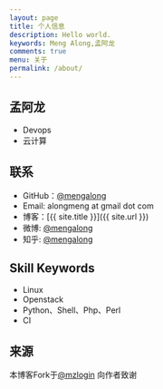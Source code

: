 ```yaml
---
layout: page
title: 个人信息
description: Hello world.
keywords: Meng Along,孟阿龙
comments: true
menu: 关于
permalink: /about/
---
```


## 孟阿龙

* Devops
* 云计算

## 联系

* GitHub：[@mengalong](https://github.com/mengalong)
* Email: alongmeng at gmail dot com
* 博客：[{{ site.title }}]({{ site.url }})
* 微博: [@mengalong](http://weibo.com/mengalong)
* 知乎: [@mengalong](https://www.zhihu.com/people/meng-a-long)

## Skill Keywords

* Linux
* Openstack
* Python、Shell、Php、Perl
* CI

## 来源
本博客Fork于[@mzlogin](https://github.com/mzlogin/mzlogin.github.io)
向作者致谢
